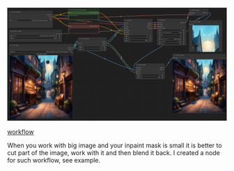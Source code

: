 ![example workflow](example/BrushNet_cut_for_inpaint.png?raw=true)

[workflow](example/BrushNet_cut_for_inpaint.json)

When you work with big image and your inpaint mask is small it is better to cut part of the image, work with it and then blend it back. 
I created a node for such workflow, see example.
